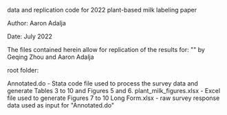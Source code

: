 data and replication code for 2022 plant-based milk labeling paper

Author: Aaron Adalja

Date: July 2022

The files contained herein allow for replication of the results for: "<INSERT TITLE HERE>" by Geqing Zhou and Aaron Adalja

root folder:

Annotated.do - Stata code file used to process the survey data and generate Tables 3 to 10 and Figures 5 and 6.
plant_milk_figures.xlsx - Excel file used to generate Figures 7 to 10
Long Form.xlsx - raw survey response data used as input for "Annotated.do"
